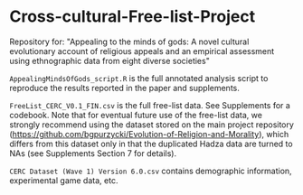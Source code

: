 # Cross-cultural-Free-list-Project
Repository for: "Appealing to the minds of gods: A novel cultural evolutionary account of religious appeals and an empirical assessment using ethnographic data from eight diverse societies"

`AppealingMindsOfGods_script.R` is the full annotated analysis script to reproduce the results reported in the paper and supplements.

`FreeList_CERC_V0.1_FIN.csv` is the full free-list data. See Supplements for a codebook. Note that for eventual future use of the free-list data, we strongly recommend using the dataset stored on the main project repository (https://github.com/bgpurzycki/Evolution-of-Religion-and-Morality), which differs from this dataset only in that the duplicated Hadza data are turned to NAs (see Supplements Section 7 for details).

`CERC Dataset (Wave 1) Version 6.0.csv` contains demographic information, experimental game data, etc.

